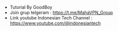 - Tutorial By GoodBoy
- Join grup telgeram : https://t.me/MahaVPN_Group
- Link youtube Indonesian Tech Channel : https://www.youtube.com/@indonesiantech
